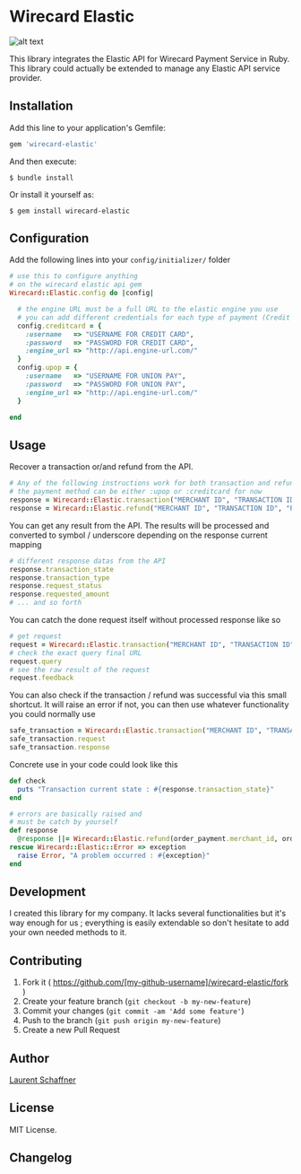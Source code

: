 
# Wirecard Elastic

![alt text](https://hostbillapp.com/images/wirecard.png "Wirecard GmbH")

This library  integrates the Elastic API for Wirecard Payment Service in Ruby. This library could actually be extended to manage any Elastic API service provider.

## Installation

Add this line to your application's Gemfile:

```ruby
gem 'wirecard-elastic'
```

And then execute:

    $ bundle install

Or install it yourself as:

    $ gem install wirecard-elastic

## Configuration

Add the following lines into your `config/initializer/` folder

```ruby
# use this to configure anything
# on the wirecard elastic api gem
Wirecard::Elastic.config do |config|

  # the engine URL must be a full URL to the elastic engine you use
  # you can add different credentials for each type of payment (Credit Card, China Union Pay, ...)
  config.creditcard = {
    :username   => "USERNAME FOR CREDIT CARD",
    :password   => "PASSWORD FOR CREDIT CARD",
    :engine_url => "http://api.engine-url.com/"
  }
  config.upop = {
    :username   => "USERNAME FOR UNION PAY",
    :password   => "PASSWORD FOR UNION PAY",
    :engine_url => "http://api.engine-url.com/"
  }

end
```

## Usage

Recover a transaction or/and refund from the API.

```ruby
# Any of the following instructions work for both transaction and refund request
# the payment method can be either :upop or :creditcard for now
response = Wirecard::Elastic.transaction("MERCHANT ID", "TRANSACTION ID", "PAYMENT METHOD").response
response = Wirecard::Elastic.refund("MERCHANT ID", "TRANSACTION ID", "PAYMENT METHOD").response
```

You can get any result from the API. The results will be processed and converted to symbol / underscore depending on the response current mapping

```ruby
# different response datas from the API
response.transaction_state
response.transaction_type
response.request_status
response.requested_amount
# ... and so forth
```

You can catch the done request itself without processed response like so

```ruby
# get request
request = Wirecard::Elastic.transaction("MERCHANT ID", "TRANSACTION ID", "PAYMENT METHOD").request
# check the exact query final URL
request.query
# see the raw result of the request
request.feedback
```

You can also check if the transaction / refund was successful via this small shortcut. It will raise an error if not, you can then use whatever functionality you could normally use

```ruby
safe_transaction = Wirecard::Elastic.transaction("MERCHANT ID", "TRANSACTION ID", "PAYMENT METHOD").safe
safe_transaction.request
safe_transaction.response
```

Concrete use in your code could look like this

```ruby
def check
  puts "Transaction current state : #{response.transaction_state}"
end

# errors are basically raised and
# must be catch by yourself
def response
  @response ||= Wirecard::Elastic.refund(order_payment.merchant_id, order_payment.transaction_id, order_payment.payment_method).response
rescue Wirecard::Elastic::Error => exception
  raise Error, "A problem occurred : #{exception}"
end
```

## Development

I created this library for my company. It lacks several functionalities but it's way enough for us ; everything is easily extendable so don't hesitate to add your own needed methods to it.

## Contributing

1. Fork it ( https://github.com/[my-github-username]/wirecard-elastic/fork )
2. Create your feature branch (`git checkout -b my-new-feature`)
3. Commit your changes (`git commit -am 'Add some feature'`)
4. Push to the branch (`git push origin my-new-feature`)
5. Create a new Pull Request

## Author

[Laurent Schaffner](http://www.laurentschaffner.com)

## License

MIT License.

## Changelog
